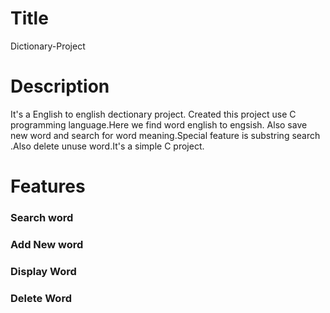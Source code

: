 # Title
Dictionary-Project
# Description
It's a English to english dectionary project. Created this project use C programming language.Here we find word english to engsish.
Also save new word and search for word meaning.Special feature is substring search .Also delete unuse word.It's a simple C project.

# Features
### Search word
### Add New word
### Display Word
### Delete Word

